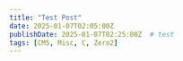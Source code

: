 ```yaml
---
title: "Test Post"
date: 2025-01-07T02:05:00Z
publishDate: 2025-01-07T02:25:00Z  # test
tags: [CM5, Misc, C, Zero2]
---
```

